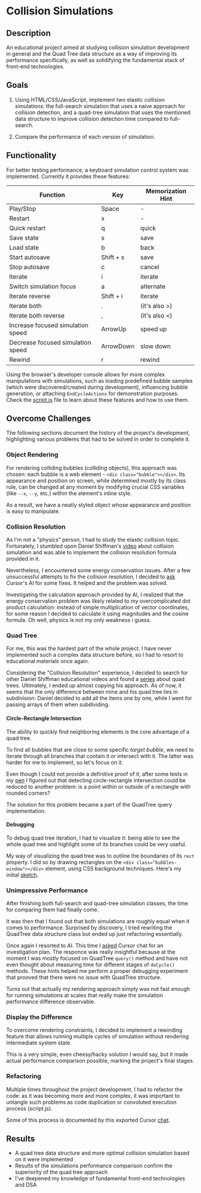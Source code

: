# Collision Simulations

## Description

An educational project aimed at studying collision simulation development in general and the Quad Tree data structure as a way of improving its performance specifically, as well as solidifying the fundamental stack of front-end technologies.

## Goals

1. Using HTML/CSS/JavaScript, implement two elastic collision simulations: the full-search simulation that uses a naive approach for collision detection, and a quad-tree simulation that uses the mentioned data structure to improve collision detection time compared to full-search.

2. Compare the performance of each version of simulation.

## Functionality

For better testing performance, a keyboard simulation control system was implemented. Currently it provides these features:

| Function | Key | Memorization Hint |
|----------|-----|-----------|
| Play/Stop | Space | - |
| Restart | x | - |
| Quick restart | q | quick |
| Save state | s | save |
| Load state | b | back |
| Start autosave | Shift + s | save |
| Stop autosave | c | cancel |
| Iterate | i | iterate |
| Switch simulation focus | a | alternate |
| Iterate reverse | Shift + i | iterate |
| Iterate both | . | (it's also >) |
| Iterate both reverse | , | (it's also <) |
| Increase focused simulation speed | ArrowUp | speed up |
| Decrease focused simulation speed | ArrowDown | slow down |
| Rewind | r | rewind |

Using the browser's developer console allows for more complex manipulations with simulations, such as loading predefined bubble samples (which were discovered/created during development), influencing bubble generation, or attaching `EndCycleActions` for demonstration purposes. Check the [script.js](./script.js) file to learn about these features and how to use them. 

## Overcome Challenges

The following sections document the history of the project's development, highlighting various problems that had to be solved in order to complete it.

### Object Rendering

For rendering colliding bubbles (colliding objects), this approach was chosen: each bubble is a web element - `<div class="bubble"></div>`. Its appearance and position on screen, while determined mostly by its class rule, can be changed at any moment by modifying crucial CSS variables (like `--x`, `--y`, etc.) within the element's inline style.

As a result, we have a neatly styled object whose appearance and position is easy to manipulate.

### Collision Resolution

As I'm not a "physics" person, I had to study the elastic collision topic. Fortunately, I stumbled upon Daniel Shiffman's [video](https://youtu.be/dJNFPv9Mj-Y?si=i9CSiSBhg6ZDwlkU&t=1004) about collision simulation and was able to implement the collision resolution formula provided in it.

Nevertheless, I encountered some energy conservation issues. After a few unsuccessful attempts to fix the collision resolution, I decided to [ask](./cursor_chats/cursor_fixing_energy_conservation_issue.md) Cursor's AI for some fixes. It helped and the problem was solved.

Investigating the calculation approach provided by AI, I realized that the energy conservation problem was likely related to my overcomplicated dot product calculation: instead of simple multiplication of vector coordinates, for some reason I decided to calculate it using magnitudes and the cosine formula. Oh well, physics is not my only weakness i guess.

### Quad Tree

For me, this was the hardest part of the whole project. I have never implemented such a complex data structure before, so I had to resort to educational materials once again.

Considering the "Collision Resolution" experience, I decided to search for other Daniel Shiffman educational videos and found a [series](https://youtu.be/OJxEcs0w_kE?si=x4r68LJVN7hC3YMA) about quad trees. Ultimately, I ended up almost copying his approach. As of now, it seems that the only difference between mine and his quad tree lies in subdivision: Daniel decided to add all the items one by one, while I went for passing arrays of them when subdividing.

#### Circle-Rectangle Intersection

The ability to quickly find neighboring elements is the core advantage of a quad tree.

To find all bubbles that are close to some specific *target bubble*, we need to iterate through all branches that contain it or intersect with it. The latter was harder for me to implement, so let's focus on it.

Even though I could not provide a definitive proof of it, after some tests in my [pen](https://codepen.io/vely1012/pen/yyeoyEv) I figured out that detecting circle-rectangle intersection could be reduced to another problem: is a point within or outside of a rectangle with rounded corners?

The solution for this problem became a part of the QuadTree query implementation. 

#### Debugging

To debug quad tree iteration, I had to visualize it: being able to see the whole quad tree and highlight some of its branches could be very useful.

My way of visualizing the quad tree was to outline the boundaries of its `rect` property. I did so by drawing rectangles on the `<div class="bubbles-window"></div>` element, using CSS background techniques. Here's my initial [sketch](https://codepen.io/vely1012/pen/pvgwXPj).

### Unimpressive Performance

After finishing both full-search and quad-tree simulation classes, the time for comparing them had finally come.

It was then that I found out that both simulations are roughly equal when it comes to performance. Surprised by discovery, I tried rewriting the QuadTree data structure class but ended up just refactoring essentially.

Once again I resorted to AI. This time I [asked](./cursor_chats/cursor_brainstorming_performance_issue.md) Cursor chat for an investigation plan. The responce was really insightful because at the moment I was mostly focused on QuadTree `query()` method and have not even thought about measuring time for different stages of `doCycle()` methods. These hints helped me perform a proper debugging experiment that prooved that there were no issue with QuadTree structure.

Turns out that actually my rendering approach simply was not fast enough for running simulations at scales that really make the simulation performance difference observable.

### Display the Difference

To overcome rendering constraints, I decided to implement a rewinding feature that allows running multiple cycles of simulation without rendering intermediate system state.

This is a very simple, even cheesy/hacky solution I would say, but it made actual performance comparison possible, marking the project's final stages.

### Refactoring

Multiple times throughout the project development, I had to refactor the code: as it was becoming more and more complex, it was important to untangle such problems as code duplication or convoluted execution process (script.js).

Some of this process is documented by this exported Cursor [chat](./cursor_chats/cursor_refactor_simulations_js.md).

## Results

- A quad tree data structure and more optimal collision simulation based on it were implemented
- Results of the simulations performance comparison confirm the superiority of the quad tree approach
- I've deepened my knowledge of fundamental front-end technologies and DSA